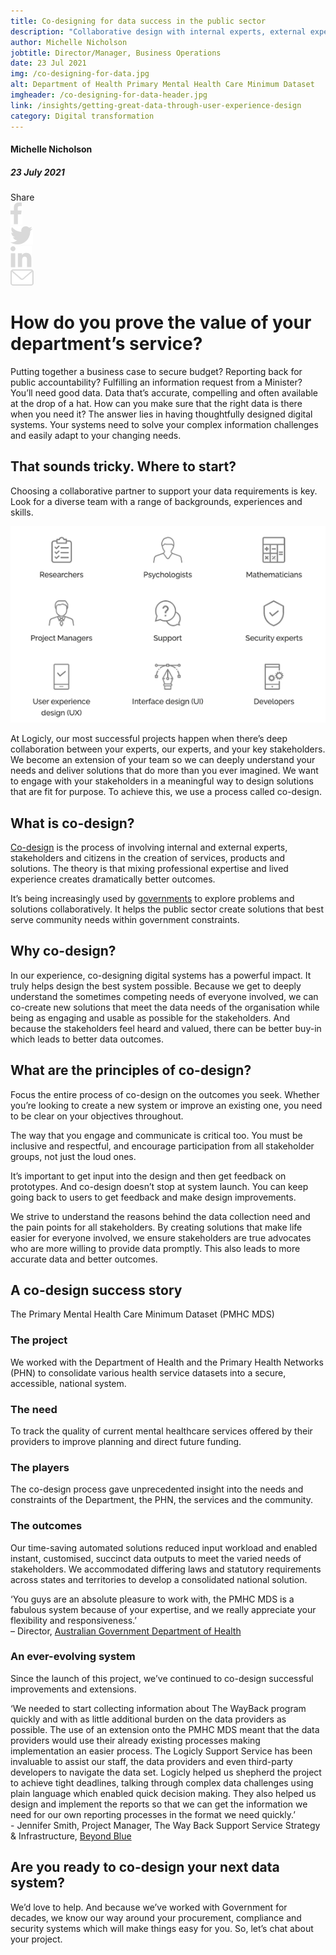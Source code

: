 ```yaml
---
title: Co-designing for data success in the public sector
description: "Collaborative design with internal experts, external experts, stakeholders and users leads to amazing data outcomes."
author: Michelle Nicholson
jobtitle: Director/Manager, Business Operations
date: 23 Jul 2021
img: /co-designing-for-data.jpg
alt: Department of Health Primary Mental Health Care Minimum Dataset
imgheader: /co-designing-for-data-header.jpg
link: /insights/getting-great-data-through-user-experience-design
category: Digital transformation
---
```


<div class="grid grid-cols-12">

<div class="col-span-12 lg:col-span-3 blog-sidebar">
<div class="blog-sidebar-author mt-2">

#### Michelle Nicholson

##### 23 July 2021
</div>
<div class="grid grid-cols-4">
<!--- Remove 'hidden' from div below to show social media icons --->
<div class="col-span-3 lg:col-span-4 blog-social-media grid grid-cols-5 justify-items-start lg:justify-items-center hidden">
<div class="col-span-1">
Share
</div>

<div class="col-span-1">
<img class="h-4" src="/Facebook.svg" />
</div>

<div class="col-span-1">
<img class="h-4" src="/Twitter.svg" />
</div>

<div class="col-span-1">
<img class="h-4" src="/Linkedin.svg" />
</div>

<div class="col-span-1">
<a href="mailto:info@strategicdata.com.au">
<img class="h-4" src="/Email.svg" />
</a>
</div>

</div>
</div>
</div>


<div class="col-span-12 lg:col-span-9 lg:col-start-4 lg:pl-6 blog-text">
<div>

# How do you prove the value of your department’s service?
Putting together a business case to secure budget? Reporting back for public accountability? Fulfilling an information request from a Minister? You’ll need good data. Data that’s accurate, compelling and often available at the drop of a hat. How can you make sure that the right data is there when you need it? The answer lies in having thoughtfully designed digital systems. Your systems need to solve your complex information challenges and easily adapt to your changing needs.

## That sounds tricky. Where to start?
Choosing <NuxtLink to="/about/ourapproach">a collaborative partner</NuxtLink> to support your data requirements is key. Look for a <NuxtLink to="/about/ourteam">diverse team</NuxtLink> with a range of backgrounds, experiences and skills.

![Co-designing for data success in the public sector](/co-designing-for-data-success-in-the-public-sector.png)

At Logicly, our <NuxtLink to="/projects/?article=0&tab=0">most successful projects</NuxtLink> happen when there’s deep collaboration between your experts, our experts, and your key stakeholders. We become an extension of your team so we can deeply understand your needs and deliver solutions that do more than you ever imagined. We want to engage with your stakeholders in a meaningful way to design solutions that are fit for purpose. To achieve this, we use a <NuxtLink to="/howwework">process called co-design</NuxtLink>.

## What is co-design?
<a href="https://www.ncoss.org.au/wp-content/uploads/2017/06/Codesign-principles.pdf">Co-design</a> is the process of involving internal and external experts, stakeholders and citizens in the creation of services, products and solutions. The theory is that mixing professional expertise and lived experience creates dramatically better outcomes.

It’s being increasingly used by <a href="https://www.vic.gov.au/co-design">governments</a> to explore problems and solutions collaboratively. It helps the public sector create solutions that best serve community needs within government constraints.

## Why co-design?
In our experience, co-designing digital systems has a powerful impact. It truly helps design the best system possible. Because we get to deeply understand the sometimes competing needs of everyone involved, we can co-create new solutions that meet the data needs of the organisation while being as engaging and usable as possible for the stakeholders. And because the stakeholders feel heard and valued, there can be better buy-in which leads to better data outcomes.

## What are the principles of co-design?
Focus the entire process of co-design on the outcomes you seek. Whether you’re looking to create a new system or improve an existing one, you need to be clear on your objectives throughout.

The way that you engage and communicate is critical too. You must be inclusive and respectful, and encourage participation from all stakeholder groups, not just the loud ones.

It’s important to get input into the design and then get feedback on prototypes. And co-design doesn’t stop at system launch. You can keep going back to users to get feedback and make design improvements.

We strive to understand the reasons behind the data collection need and the pain points for all stakeholders. By creating solutions that make life easier for everyone involved, we ensure stakeholders are true advocates who are more willing to provide data promptly. This also leads to more accurate data and better outcomes.

## A co-design success story

<NuxtLink to="/projects/?article=3&tab=1"><span class="font-bold">The Primary Mental Health Care Minimum Dataset (PMHC MDS)</span></NuxtLink>


### The project
We worked with the Department of Health and the Primary Health Networks (PHN) to consolidate various health service datasets into a secure, accessible, national system.

### The need
To track the quality of current mental healthcare services offered by their providers to improve planning and direct future funding.

### The players
The co-design process gave unprecedented insight into the needs and constraints of the Department, the PHN, the services and the community.

### The outcomes
Our time-saving automated solutions reduced input workload and enabled instant, customised, succinct data outputs to meet the varied needs of stakeholders. We accommodated differing laws and statutory requirements across states and territories to develop a consolidated national solution.

<span class="m-2">‘You guys are an absolute pleasure to work with, the PMHC MDS is a fabulous system because of your expertise, and we really appreciate your flexibility and responsiveness.’</span> <br><span class="text-sm italic">– Director, <a href="https://www.health.gov.au/">Australian Government Department of Health</a></span>

### An ever-evolving system
Since the launch of this project, we’ve continued to co-design successful improvements and extensions.

<span class="m-2">‘We needed to start collecting information about The WayBack program quickly and with as little additional burden on the data providers as possible. The use of an extension onto the PMHC MDS meant that the data providers would use their already existing processes making implementation an easier process. The Logicly Support Service has been invaluable to assist our staff, the data providers and even third-party developers to navigate the data set. Logicly helped us shepherd the project to achieve tight deadlines, talking through complex data challenges using plain language which enabled quick decision making. They also helped us design and implement the reports so that we can get the information we need for our own reporting processes in the format we need quickly.’</span> <br><span class="text-sm italic">- Jennifer Smith, Project Manager, The Way Back Support Service Strategy & Infrastructure, <a href="https://www.beyondblue.org.au/">Beyond Blue</a></span>

## Are you ready to co-design your next data system?
We’d love to help. And because <NuxtLink to="/whowehelp">we’ve worked with Government</NuxtLink> for decades, we know our way around your procurement, compliance and security systems which will make things easy for you. <NuxtLink to="/contactus">So, let’s chat about your project.</NuxtLink>

</div>
</div>

</div>
